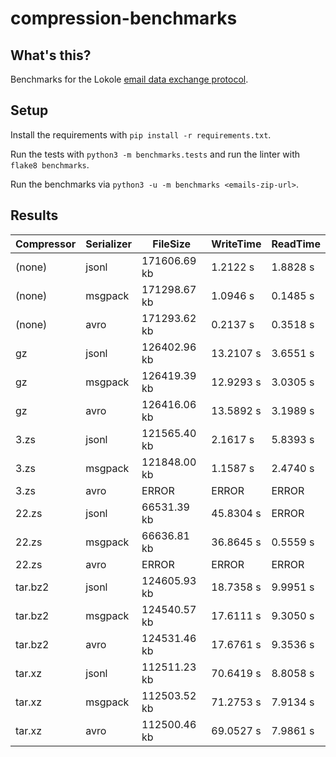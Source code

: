 # compression-benchmarks

## What's this?

Benchmarks for the Lokole [email data exchange protocol](https://github.com/ascoderu/opwen-cloudserver#data-exchange-format).

## Setup

Install the requirements with `pip install -r requirements.txt`.

Run the tests with `python3 -m benchmarks.tests` and run the linter with `flake8 benchmarks`.

Run the benchmarks via `python3 -u -m benchmarks <emails-zip-url>`.

## Results

| Compressor | Serializer | FileSize | WriteTime | ReadTime |
| ---------- | ---------- | -------- | --------- | -------- |
| (none) | jsonl | 171606.69 kb | 1.2122 s | 1.8828 s |
| (none) | msgpack | 171298.67 kb | 1.0946 s | 0.1485 s |
| (none) | avro | 171293.62 kb | 0.2137 s | 0.3518 s |
| gz | jsonl | 126402.96 kb | 13.2107 s | 3.6551 s |
| gz | msgpack | 126419.39 kb | 12.9293 s | 3.0305 s |
| gz | avro | 126416.06 kb | 13.5892 s | 3.1989 s |
| 3.zs | jsonl | 121565.40 kb | 2.1617 s | 5.8393 s |
| 3.zs | msgpack | 121848.00 kb | 1.1587 s | 2.4740 s |
| 3.zs | avro | ERROR | ERROR | ERROR |
| 22.zs | jsonl | 66531.39 kb | 45.8304 s | ERROR |
| 22.zs | msgpack | 66636.81 kb | 36.8645 s | 0.5559 s |
| 22.zs | avro | ERROR | ERROR | ERROR |
| tar.bz2 | jsonl | 124605.93 kb | 18.7358 s | 9.9951 s |
| tar.bz2 | msgpack | 124540.57 kb | 17.6111 s | 9.3050 s |
| tar.bz2 | avro | 124531.46 kb | 17.6761 s | 9.3536 s |
| tar.xz | jsonl | 112511.23 kb | 70.6419 s | 8.8058 s |
| tar.xz | msgpack | 112503.52 kb | 71.2753 s | 7.9134 s |
| tar.xz | avro | 112500.46 kb | 69.0527 s | 7.9861 s |
